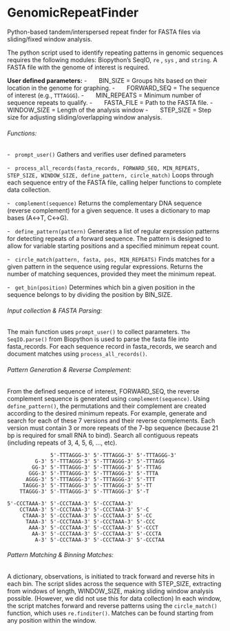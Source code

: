 # GenomicRepeatFinder
Python-based tandem/interspersed repeat finder for FASTA files via sliding/fixed window analysis. 

The python script used to identify repeating patterns in genomic sequences requires the following modules:  Biopython’s SeqIO, `re` , `sys` , and `string`. A FASTA file with the genome of interest is required. 

**User defined parameters:**
-       BIN_SIZE = Groups hits based on their location in the genome for graphing.
-       FORWARD_SEQ = The sequence of interest (e.g., `TTTAGGG`).
-       MIN_REPEATS = Minimum number of sequence repeats to qualify. 
-       FASTA_FILE = Path to the FASTA file.
-       WINDOW_SIZE = Length of the analysis window 
-       STEP_SIZE = Step size for adjusting sliding/overlapping window analysis.
###### Functions:
-   `prompt_user()`
	Gathers and verifies user defined parameters

-   `process_all_records(fasta_records, FORWARD_SEQ, MIN_REPEATS, STEP_SIZE, WINDOW_SIZE, define_pattern, circle_match)`
	Loops through each sequence entry of the FASTA file, calling helper functions to complete data collection.

-   `complement(sequence)`
	Returns the complementary DNA sequence (reverse complement) for a given sequence. It uses a dictionary to map bases (A↔T, C↔G).

-   `define_pattern(pattern)`
	Generates a list of regular expression patterns for detecting repeats of a forward sequence. The pattern is designed to allow for variable starting positions and a specified minimum repeat count.

-   `circle_match(pattern, fasta, pos, MIN_REPEATS)`
	Finds matches for a given pattern in the sequence using regular expressions. Returns the number of matching sequences, provided they meet the minimum repeat. 

-   `get_bin(position)`
	Determines which bin a given position in the sequence belongs to by dividing the position by BIN_SIZE.

###### Input collection & FASTA Parsing: 
The main function uses `prompt_user()` to collect parameters. `The SeqIO.parse()` from Biopython is used to parse the fasta file into fasta_records. For each sequence record in fasta_records, we search and document matches using `process_all_records()`. 
###### Pattern Generation & Reverse Complement: 
From the defined sequence of interest, FORWARD_SEQ, the reverse complement sequence is generated using `complement(sequence)`. Using `define_pattern()`, the permutations and their complement are created according to the desired minimum repeats. 
For example, generate and search for each of these 7 versions and their reverse complements. Each version must contain 3 or more repeats of the 7-bp sequence (because 21 bp is required for small RNA to bind). Search all contiguous repeats (including repeats of 3, 4, 5, 6, ..., etc). 

```
              5'-TTTAGGG-3' 5'-TTTAGGG-3' 5'-TTTAGGG-3'
         G-3' 5'-TTTAGGG-3' 5'-TTTAGGG-3' 5'-TTTAGG
        GG-3' 5'-TTTAGGG-3' 5'-TTTAGGG-3' 5'-TTTAG
       GGG-3' 5'-TTTAGGG-3' 5'-TTTAGGG-3' 5'-TTTA
      AGGG-3' 5'-TTTAGGG-3' 5'-TTTAGGG-3' 5'-TTT
     TAGGG-3' 5'-TTTAGGG-3' 5'-TTTAGGG-3' 5'-TT
    TTAGGG-3' 5'-TTTAGGG-3' 5'-TTTAGGG-3' 5'-T

5'-CCCTAAA-3' 5'-CCCTAAA-3' 5'-CCCTAAA-3'
    CCTAAA-3' 5'-CCCTAAA-3' 5'-CCCTAAA-3' 5'-C
     CTAAA-3' 5'-CCCTAAA-3' 5'-CCCTAAA-3' 5'-CC
      TAAA-3' 5'-CCCTAAA-3' 5'-CCCTAAA-3' 5'-CCC
       AAA-3' 5'-CCCTAAA-3' 5'-CCCTAAA-3' 5'-CCCT
        AA-3' 5'-CCCTAAA-3' 5'-CCCTAAA-3' 5'-CCCTA
         A-3' 5'-CCCTAAA-3' 5'-CCCTAAA-3' 5'-CCCTAA
```

###### Pattern Matching & Binning Matches: 
A dictionary, observations, is initiated to track forward and reverse hits in each bin. The script slides across the sequence with STEP_SIZE, extracting from windows of length, WINDOW_SIZE, making sliding window analysis possible. (However, we did not use this for data collection) In each window, the script matches forward and reverse patterns using the `circle_match()` function, which uses `re.finditer()`. Matches can be found starting from any position within the window.
